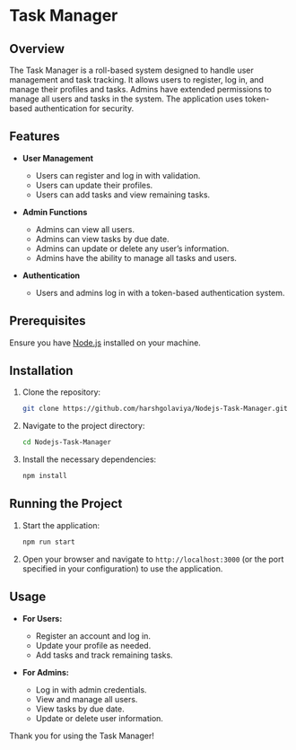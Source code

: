 
# Task Manager

## Overview

The Task Manager is a roll-based system designed to handle user management and task tracking. It allows users to register, log in, and manage their profiles and tasks. Admins have extended permissions to manage all users and tasks in the system. The application uses token-based authentication for security.

## Features

- **User Management**
  - Users can register and log in with validation.
  - Users can update their profiles.
  - Users can add tasks and view remaining tasks.

- **Admin Functions**
  - Admins can view all users.
  - Admins can view tasks by due date.
  - Admins can update or delete any user’s information.
  - Admins have the ability to manage all tasks and users.

- **Authentication**
  - Users and admins log in with a token-based authentication system.

## Prerequisites

Ensure you have [Node.js](https://nodejs.org/) installed on your machine.

## Installation

1. Clone the repository:
   ```bash
   git clone https://github.com/harshgolaviya/Nodejs-Task-Manager.git
   ```

2. Navigate to the project directory:
   ```bash
   cd Nodejs-Task-Manager
   ```

3. Install the necessary dependencies:
   ```bash
   npm install
   ```

## Running the Project

1. Start the application:
   ```bash
   npm run start
   ```

2. Open your browser and navigate to `http://localhost:3000` (or the port specified in your configuration) to use the application.

## Usage

- **For Users:**
  - Register an account and log in.
  - Update your profile as needed.
  - Add tasks and track remaining tasks.

- **For Admins:**
  - Log in with admin credentials.
  - View and manage all users.
  - View tasks by due date.
  - Update or delete user information.


Thank you for using the Task Manager!
